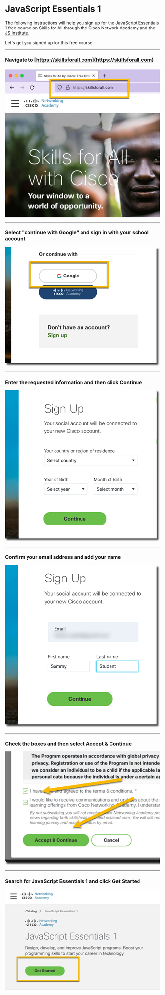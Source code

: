 # JavaScript Essentials 1

The following instructions will help you sign up for the JavaScript Essentials 1 free course on Skills for All through the Cisco Network Academy and the [JS Institute](https://js.institute/).

Let's get you signed up for this free course.

---

### Navigate to [https://skillsforall.com](https://skillsforall.com)


![](img/1.png)

---

### Select "continue with Google" and sign in with your school account

![](img/2.png)

---

### Enter the requested information and then click Continue

![](img/3.png)

---

### Confirm your email address and add your name

![](img/4.png)

---

### Check the boxes and then select Accept & Continue

![](img/5.png)

---

### Search for JavaScript Essentials 1 and click Get Started

![](img/6.png)